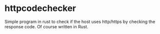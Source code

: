 # httpcodechecker

Simple program in rust to check if the host uses http/https by checking the response code. Of course written in Rust.
